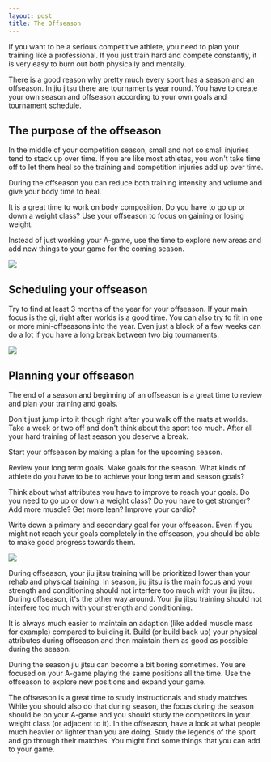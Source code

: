 ```yaml
---
layout: post
title: The Offseason
---
```


If you want to be a serious competitive athlete, you need to plan your training like a professional. If you just train hard and compete constantly, it is very easy to burn out both physically and mentally.

There is a good reason why pretty much every sport has a season and an offseason. In jiu jitsu there are tournaments year round. You have to create your own season and offseason according to your own goals and tournament schedule.

## The purpose of the offseason

In the middle of your competition season, small and not so small injuries tend to stack up over time. If you are like most athletes, you won't take time off to let them heal so the training and competition injuries add up over time.

During the offseason you can reduce both training intensity and volume and give your body time to heal.

It is a great time to work on body composition. Do you have to go up or down a weight class? Use your offseason to focus on gaining or losing weight.

Instead of just working your A-game, use the time to explore new areas and add new things to your game for the coming season.

<img src="/img/season_vs_offseason.png">

## Scheduling your offseason

Try to find at least 3 months of the year for your offseason. If your main focus is the gi, right after worlds is a good time.
You can also try to fit in one or more mini-offseasons into the year. Even just a block of a few weeks can do a lot if you have a long break between two big tournaments.

<img src="/img/season.png">

## Planning your offseason

The end of a season and beginning of an offseason is a great time to review and plan your training and goals.

Don't just jump into it though right after you walk off the mats at worlds. Take a week or two off and don't think about the sport too much. After all your hard training of last season you deserve a break.

Start your offseason by making a plan for the upcoming season. 

Review your long term goals. Make goals for the season. What kinds of athlete do you have to be to achieve your long term and season goals?

Think about what attributes you have to improve to reach your goals. Do you need to go up or down a weight class? Do you have to get stronger? Add more muscle? Get more lean? Improve your cardio?

Write down a primary and secondary goal for your offseason. Even if you might not reach your goals completely in the offseason, you should be able to make good progress towards them.

<img src="/img/season_goals.png">

During offseason, your jiu jitsu training will be prioritized lower than your rehab and physical training. In season, jiu jitsu is the main focus and your strength and conditioning should not interfere too much with your jiu jitsu. During offseason, it's the other way around. Your jiu jitsu training should not interfere too much with your strength and conditioning.

It is always much easier to maintain an adaption (like added muscle mass for example) compared to building it. Build (or build back up) your physical attributes during offseason and then maintain them as good as possible during the season.

During the season jiu jitsu can become a bit boring sometimes. You are focused on your A-game playing the same positions all the time. Use the offseason to explore new positions and expand your game.

The offseason is a great time to study instructionals and study matches. While you should also do that during season, the focus during the season should be on your A-game and you should study the competitors in your weight class (or adjacent to it). In the offseason, have a look at what people much heavier or lighter than you are doing. Study the legends of the sport and go through their matches. You might find some things that you can add to your game.
